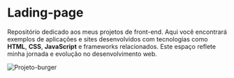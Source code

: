# Lading-page
Repositório dedicado aos meus projetos de front-end. Aqui você encontrará exemplos de aplicações e sites desenvolvidos com tecnologias como **HTML**, **CSS**, **JavaScript** e frameworks relacionados. Este espaço reflete minha jornada e evolução no desenvolvimento web.

![Projeto-burger](/home/leonardo/Imagens/projeto-burger.png)
